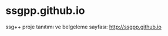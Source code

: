 ssgpp.github.io
===============

ssg++ proje tanıtımı ve belgeleme sayfası: http://ssgpp.github.io

